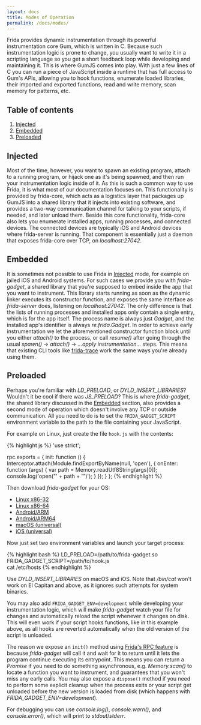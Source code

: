 ```yaml
---
layout: docs
title: Modes of Operation
permalink: /docs/modes/
---
```


Frida provides dynamic instrumentation through its powerful instrumentation core
Gum, which is written in C. Because such instrumentation logic is prone to
change, you usually want to write it in a scripting language so you get a short
feedback loop while developing and maintaining it. This is where GumJS comes
into play. With just a few lines of C you can run a piece of JavaScript inside a
runtime that has full access to Gum's APIs, allowing you to hook functions,
enumerate loaded libraries, their imported and exported functions, read and
write memory, scan memory for patterns, etc.

## Table of contents
  1. [Injected](#injected)
  1. [Embedded](#embedded)
  1. [Preloaded](#preloaded)

## Injected

Most of the time, however, you want to spawn an existing program, attach to a
running program, or hijack one as it's being spawned, and then run your
instrumentation logic inside of it. As this is such a common way to use Frida,
it is what most of our documentation focuses on. This functionality is provided
by frida-core, which acts as a logistics layer that packages up GumJS into a
shared library that it injects into existing software, and provides a two-way
communication channel for talking to your scripts, if needed, and later unload
them. Beside this core functionality, frida-core also lets you enumerate
installed apps, running processes, and connected devices. The connected devices
are typically iOS and Android devices where frida-server is running. That
component is essentially just a daemon that exposes frida-core over TCP, on
*localhost:27042*.

## Embedded

It is sometimes not possible to use Frida in [Injected](#injected) mode, for
example on jailed iOS and Android systems. For such cases we provide you with
*frida-gadget*, a shared library that you're supposed to embed inside the app
that you want to instrument. This library starts running as soon as the dynamic
linker executes its constructor function, and exposes the same interface as
*frida-server* does, listening on *localhost:27042*. The only difference is
that the lists of running processes and installed apps only contain a single
entry, which is for the app itself. The process name is always just *Gadget*,
and the installed app's identifier is always *re.frida.Gadget*. In order to
achieve early instrumentation we let the aforementioned constructor function
block until you either *attach()* to the process, or call *resume()* after
going through the usual *spawn()* -> *attach()* -> *…apply instrumentation…*
steps. This means that existing CLI tools like [frida-trace](/docs/frida-trace/)
work the same ways you're already using them.

## Preloaded

Perhaps you're familiar with *LD_PRELOAD*, or *DYLD_INSERT_LIBRARIES*? Wouldn't
it be cool if there was *JS_PRELOAD*? This is where *frida-gadget*, the shared
library discussed in the [Embedded](#embedded) section, also provides a second
mode of operation which doesn't involve any TCP or outside communication. All
you need to do is to set the `FRIDA_GADGET_SCRIPT` environment variable to the
path to the file containing your JavaScript.

For example on Linux, just create the file `hook.js` with the contents:

{% highlight js %}
'use strict';

rpc.exports = {
  init: function () {
    Interceptor.attach(Module.findExportByName(null, 'open'), {
      onEnter: function (args) {
        var path = Memory.readUtf8String(args[0]);
        console.log('open("' + path + '")');
      }
    });
  }
};
{% endhighlight %}

Then download *frida-gadget* for your OS:

- [Linux x86-32](https://build.frida.re/frida/linux/i386/lib/frida-gadget.so)
- [Linux x86-64](https://build.frida.re/frida/linux/x86_64/lib/frida-gadget.so)
- [Android/ARM](https://build.frida.re/frida/android/arm/lib/frida-gadget.so)
- [Android/ARM64](https://build.frida.re/frida/android/arm64/lib/frida-gadget.so)
- [macOS (universal)](https://build.frida.re/frida/mac/lib/FridaGadget.dylib)
- [iOS (universal)](https://build.frida.re/frida/ios/lib/FridaGadget.dylib)

Now just set two environment variables and launch your target process:

{% highlight bash %}
LD_PRELOAD=/path/to/frida-gadget.so \
FRIDA_GADGET_SCRIPT=/path/to/hook.js \
cat /etc/hosts
{% endhighlight %}

Use *DYLD_INSERT_LIBRARIES* on macOS and iOS. Note that */bin/cat* won't work
on El Capitan and above, as it ignores such attempts for system binaries.

You may also add `FRIDA_GADGET_ENV=development` while developing your
instrumentation logic, which will make *frida-gadget* watch your file for
changes and automatically reload the script whenever it changes on disk. This
will even work if your script hooks functions, like in this example above, as
all hooks are reverted automatically when the old version of the script is
unloaded.

The reason we expose an `init()` method using [Frida's RPC feature](/docs/javascript-api/#rpc)
is because *frida-gadget* will call it and wait for it to return until it lets
the program continue executing its entrypoint. This means you can return a
*Promise* if you need to do something asynchronous, e.g. *Memory.scan()* to
locate a function you want to instrument, and guarantees that you won't miss any
early calls. You may also expose a `dispose()` method if you need to perform
some explicit cleanup when the process exits or your script get unloaded before
the new version is loaded from disk (which happens with
*FRIDA_GADGET_ENV=development*).

For debugging you can use *console.log()*, *console.warn()*, and
*console.error()*, which will print to *stdout*/*stderr*.
